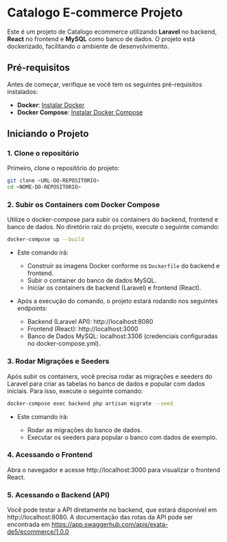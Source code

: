 # Catalogo E-commerce Projeto

Este é um projeto de Catalogo ecommerce utilizando **Laravel** no backend, **React** no frontend e **MySQL** como banco de dados. O projeto está dockerizado, facilitando o ambiente de desenvolvimento.

## Pré-requisitos

Antes de começar, verifique se você tem os seguintes pré-requisitos instalados:

- **Docker**: [Instalar Docker](https://www.docker.com/get-started)
- **Docker Compose**: [Instalar Docker Compose](https://docs.docker.com/compose/install/)

## Iniciando o Projeto

### 1. Clone o repositório

Primeiro, clone o repositório do projeto:

```bash
git clone <URL-DO-REPOSITORIO>
cd <NOME-DO-REPOSITORIO>
```

### 2. Subir os Containers com Docker Compose
Utilize o docker-compose para subir os containers do backend, frontend e banco de dados. No diretório raiz do projeto, execute o seguinte comando:

```bash
docker-compose up --build
```
- Este comando irá:
  - Construir as imagens Docker conforme os `Dockerfile` do backend e frontend.
  - Subir o container do banco de dados MySQL.
  - Iniciar os containers de backend (Laravel) e frontend (React).

- Após a execução do comando, o projeto estará rodando nos seguintes endpoints:

    - Backend (Laravel API): http://localhost:8080
    - Frontend (React): http://localhost:3000
    - Banco de Dados MySQL: localhost:3306 (credenciais configuradas no docker-compose.yml).

### 3. Rodar Migrações e Seeders
Após subir os containers, você precisa rodar as migrações e seeders do Laravel para criar as tabelas no banco de dados e popular com dados iniciais. Para isso, execute o seguinte comando:
```bash
docker-compose exec backend php artisan migrate --seed
```

- Este comando irá:

    - Rodar as migrações do banco de dados.
    - Executar os seeders para popular o banco com dados de exemplo.

### 4. Acessando o Frontend
Abra o navegador e acesse http://localhost:3000 para visualizar o frontend React.

### 5. Acessando o Backend (API)
Você pode testar a API diretamente no backend, que estará disponível em http://localhost:8080. 
A documentação das rotas da API pode ser encontrada em https://app.swaggerhub.com/apis/exata-de5/ecommerce/1.0.0
